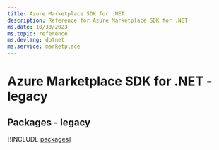 ```yaml
---
title: Azure Marketplace SDK for .NET
description: Reference for Azure Marketplace SDK for .NET
ms.date: 10/30/2023
ms.topic: reference
ms.devlang: dotnet
ms.service: marketplace
---
```

# Azure Marketplace SDK for .NET - legacy
## Packages - legacy
[!INCLUDE [packages](marketplace-index.md)]